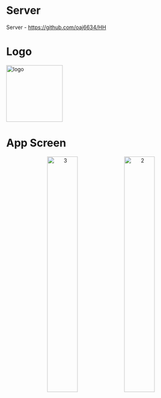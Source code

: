 # Server

Server - https://github.com/oaj6634/HH

# Logo
<img width="150" alt="logo" src="https://user-images.githubusercontent.com/71820026/161251704-54729551-1ee0-46f1-939d-b688f4f9ad6e.png">


# App Screen
<p align="center" width="100%">
    <img width="40%" alt="3" src="https://user-images.githubusercontent.com/71820026/161243988-1d472796-224e-4cec-a65b-6031a4829d78.png">
    <img width="40%" alt="2" src="https://user-images.githubusercontent.com/71820026/161221869-8d1b5601-555f-4f4c-9b29-984992e9519b.png">
</p>